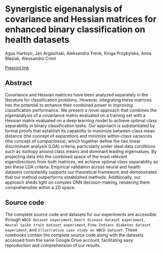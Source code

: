 # Synergistic eigenanalysis of covariance and Hessian matrices for enhanced binary classification on health datasets
Agus Hartoyo, Jan Argasiński, Aleksandra Trenk, Kinga Przybylska, Anna Błasiak, Alessandro Crimi

[Preprint link](https://arxiv.org/abs/2402.09281)

## Abstract

Covariance and Hessian matrices have been analyzed separately in the literature for classification problems. However, integrating these matrices has the potential to enhance their combined power in improving classification performance. We present a novel approach that combines the eigenanalysis of a covariance matrix evaluated on a training set with a Hessian matrix evaluated on a deep learning model to achieve optimal class separability in binary classification tasks. Our approach is substantiated by formal proofs that establish its capability to maximize between-class mean distance (the concept of _separation_) and minimize within-class variances (the concept of _compactness_), which together define the two linear discriminant analysis (LDA) criteria, particularly under ideal data conditions such as isotropy around class means and dominant leading eigenvalues. By projecting data into the combined space of the most relevant eigendirections from both matrices, we achieve optimal class separability as per these LDA criteria. Empirical validation across neural and health datasets consistently supports our theoretical framework and demonstrates that our method outperforms established methods.  Additionally, our approach sheds light on complex DNN decision-making, rendering them comprehensible within a 2D space.

## Source code

The complete source code and datasets for our experiments are accessible through `WBCD dataset experiment`, `Heart disease dataset experiment`, `Neural spike train dataset experiment`, `Pima Indians diabetes dataset experiment`, and `Illustrative case study on WBCD dataset`. These notebooks contain the complete source
code along with the datasets accessed from the same Google Drive account, facilitating easy reproduction and comprehension of our results.

